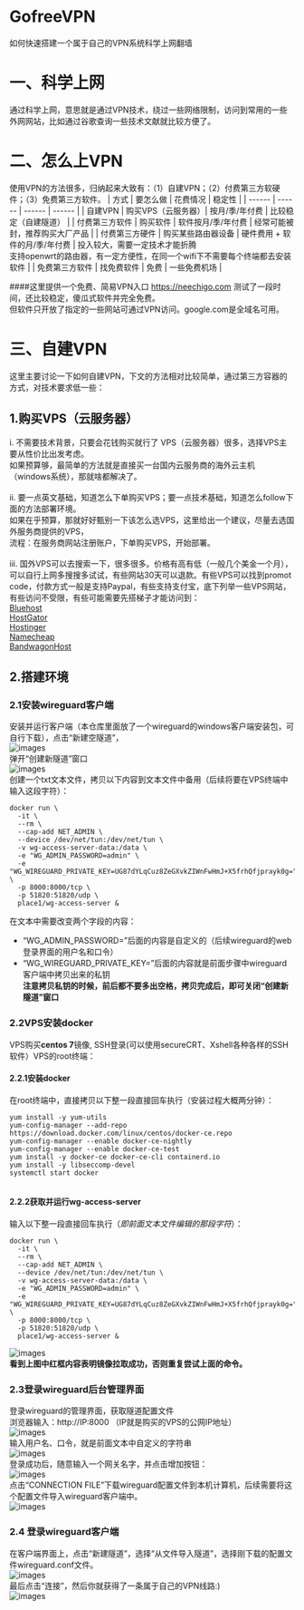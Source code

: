 # GofreeVPN
如何快速搭建一个属于自己的VPN系统科学上网翻墙

# 一、科学上网

通过科学上网，意思就是通过VPN技术，绕过一些网络限制，访问到常用的一些外网网站，比如通过谷歌查询一些技术文献就比较方便了。

# 二、怎么上VPN

使用VPN的方法很多，归纳起来大致有：（1）自建VPN；（2）付费第三方软硬件；（3）免费第三方软件。
| 方式 | 要怎么做 | 花费情况 | 稳定性 |
| ------ | ------ | ------ | ------ |
| 自建VPN | 购买VPS（云服务器）| 按月/季/年付费 | 比较稳定（自建隧道） |
| 付费第三方软件 | 购买软件 | 软件按月/季/年付费 | 经常可能被封，推荐购买大厂产品 |
| 付费第三方硬件 | 购买某些路由器设备 | 硬件费用 + 软件的月/季/年付费 | 投入较大，需要一定技术才能折腾<br>  支持openwrt的路由器，有一定方便性，在同一个wifi下不需要每个终端都去安装软件 |
| 免费第三方软件 | 找免费软件 | 免费 | 一些免费机场 |

####这里提供一个免费、简易VPN入口
https://neechigo.com
测试了一段时间，还比较稳定，傻瓜式软件并完全免费。<br>
但软件只开放了指定的一些网站可通过VPN访问。google.com是全域名可用。

# 三、自建VPN

这里主要讨论一下如何自建VPN，下文的方法相对比较简单，通过第三方容器的方式，对技术要求低一些：<br>
## 1.购买VPS（云服务器）<br>
  i. 不需要技术背景，只要会花钱购买就行了
  VPS（云服务器）很多，选择VPS主要从性价比出发考虑。<br>
  如果预算够，最简单的方法就是直接买一台国内云服务商的海外云主机（windows系统），那就啥都解决了。<br>
  <br>
  ii. 要一点英文基础，知道怎么下单购买VPS；要一点技术基础，知道怎么follow下面的方法部署环境。<br>
  如果在乎预算，那就好好甄别一下该怎么选VPS，这里给出一个建议，尽量去选国外服务商提供的VPS，<br>
  流程：在服务商网站注册账户，下单购买VPS，开始部署。<br>
  <br>
  iii. 国外VPS可以去搜索一下，很多很多。价格有高有低（一般几个美金一个月），可以自行上网多搜搜多试试，有些网站30天可以退款。有些VPS可以找到promot code，付款方式一般是支持Paypal，有些支持支付宝，底下列举一些VPS网站，有些访问不受限，有些可能需要先搭梯子才能访问到：<br>
[Bluehost](https://www.bluehost.com/)<br>
[HostGator](https://www.hostgator.com/)<br>
[Hostinger](https://www.hostinger.com/)<br>
[Namecheap](https://www.namecheap.com/)<br>
[BandwagonHost](https://bandwagonhost.com/)<br>
  
## 2.搭建环境
### 2.1安装wireguard客户端<br>
安装并运行客户端（本仓库里面放了一个wireguard的windows客户端安装包，可自行下载），点击“新建空隧道”，<br>
![images](https://iili.io/HdPpmve.png)<br>
弹开“创建新隧道”窗口<br>
![images](https://iili.io/Hdi3jSV.png)<br>
创建一个txt文本文件，拷贝以下内容到文本文件中备用（后续将要在VPS终端中输入这段字符）：<br>
```
docker run \
  -it \
  --rm \
  --cap-add NET_ADMIN \
  --device /dev/net/tun:/dev/net/tun \
  -v wg-access-server-data:/data \
  -e "WG_ADMIN_PASSWORD=admin" \
  -e "WG_WIREGUARD_PRIVATE_KEY=UG87dYLqCuz8ZeGXvkZIWnFwHmJ+X5frhQfjprayk0g=" \
  -p 8000:8000/tcp \
  -p 51820:51820/udp \
  place1/wg-access-server &
```
在文本中需要改变两个字段的内容：<br>
- “WG_ADMIN_PASSWORD=”后面的内容是自定义的（后续wireguard的web登录界面的用户名和口令）<br>
- “WG_WIREGUARD_PRIVATE_KEY=”后面的内容就是前面步骤中wireguard客户端中拷贝出来的私钥<br>
**注意拷贝私钥的时候，前后都不要多出空格，拷贝完成后，即可关闭“创建新隧道”窗口**<br>

### 2.2VPS安装docker<br>
VPS购买**centos 7**镜像, SSH登录(可以使用secureCRT、Xshell各种各样的SSH软件）VPS的root终端：<br>
#### 2.2.1安装docker<br>
在root终端中，直接拷贝以下整一段直接回车执行（安装过程大概两分钟）：<br>
```
yum install -y yum-utils
yum-config-manager --add-repo https://download.docker.com/linux/centos/docker-ce.repo
yum-config-manager --enable docker-ce-nightly
yum-config-manager --enable docker-ce-test
yum install -y docker-ce docker-ce-cli containerd.io
yum install -y libseccomp-devel 
systemctl start docker
 
```
#### 2.2.2获取并运行wg-access-server<br>
输入以下整一段直接回车执行（*即前面文本文件编辑的那段字符*）：<br>
```
docker run \
  -it \
  --rm \
  --cap-add NET_ADMIN \
  --device /dev/net/tun:/dev/net/tun \
  -v wg-access-server-data:/data \
  -e "WG_ADMIN_PASSWORD=admin" \
  -e "WG_WIREGUARD_PRIVATE_KEY=UG87dYLqCuz8ZeGXvkZIWnFwHmJ+X5frhQfjprayk0g=" \
  -p 8000:8000/tcp \
  -p 51820:51820/udp \
  place1/wg-access-server &
```
![images](https://iili.io/HdiXAcg.png)<br>
**看到上图中红框内容表明镜像拉取成功，否则重复尝试上面的命令。**<br>

### 2.3登录wireguard后台管理界面<br>
登录wireguard的管理界面，获取隧道配置文件<br>
浏览器输入：http://IP:8000  （IP就是购买的VPS的公网IP地址）<br>
![images](https://iili.io/HdiOQFS.png)<br>
输入用户名、口令，就是前面文本中自定义的字符串<br>
![images](https://iili.io/HdiktTu.png)<br>
登录成功后，随意输入一个网关名字，并点击增加按钮：<br>
![images](https://iili.io/Hdi8zVj.png)<br>
点击“CONNECTION FILE”下载wireguard配置文件到本机计算机，后续需要将这个配置文件导入wireguard客户端中。<br>
![images](https://iili.io/HdiSndN.png)<br>

### 2.4 登录wireguard客户端
在客户端界面上，点击“新建隧道”，选择“从文件导入隧道”，选择刚下载的配置文件wireguard.conf文件。<br>
![images](https://iili.io/HdiDKAJ.png)<br>
最后点击“连接”，然后你就获得了一条属于自己的VPN线路:)<br>
![images](https://iili.io/HdibA0P.png)<br>
